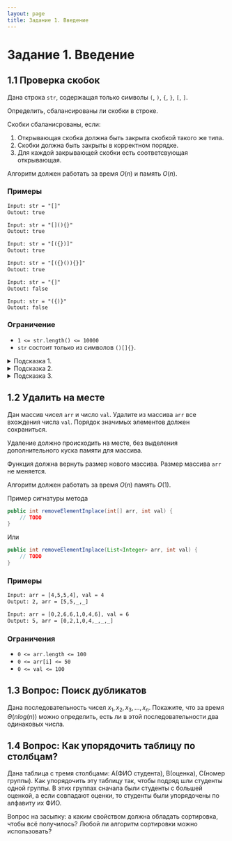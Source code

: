 ```yaml
---
layout: page
title: Задание 1. Введение
---
```


# Задание 1. Введение

## 1.1 Проверка скобок

Дана строка `str`, содержащая только символы `(`, `)`, `{`, `}`, `[`, `]`.

Определить, сбалансированы ли скобки в строке.

Скобки сбаланисрованы, если:

1. Открывающая скобка должна быть закрыта скобкой такого же типа.
2. Скобки должна быть закрыты в корректном порядке.
3. Для каждой закрывающей скобки есть соответсвующая открывающая.

Алгоритм должен работать за время $O(n)$ и память $O(n)$.

### Примеры

```txt
Input: str = "[]"
Outout: true
```

```txt
Input: str = "[](){}"
Outout: true
```

```txt
Input: str = "[({})]"
Outout: true
```

```txt
Input: str = "[({}()){}]"
Outout: true
```

```txt
Input: str = "{]"
Outout: false
```

```
Input: str = "({)}"
Outout: false
```

### Ограничение

- `1 <= str.length() <= 10000`
- `str` состоит только из символов `()[]{}`.

<details>
<summary>Подсказка 1.</summary>
Используйте [стек](https://docs.oracle.com/javase/8/docs/api/java/util/ArrayDeque.html) символов.
</details>

<details>
<summary>Подсказка 2.</summary>
Открывающуюуся скобку положите на вершину стека.
</details>

<details>
<summary>Подсказка 3.</summary>
Когда встречаете закрывающую скобку, проверьте что на вершине стека лежит соответсвующая ей открывающая скобка.
</details>

## 1.2 Удалить на месте

Дан массив чисел `arr` и число `val`. Удалите из массива `arr` все вхождения числа `val`. Порядок значимых элементов должен сохраниться.

Удаление должно происходить на месте, без выделения дополнительного куска памяти для массива.

Функция должна вернуть размер нового массива. Размер массива `arr` не меняется.

Алгоритм должен работать за время $O(n)$ память $O(1)$.

Пример сигнатуры метода

```java
public int removeElementInplace(int[] arr, int val) {
    // TODO
}
```

Или

```java
public int removeElementInplace(List<Integer> arr, int val) {
    // TODO
}
```

### Примеры

```txt
Input: arr = [4,5,5,4], val = 4
Output: 2, arr = [5,5,_,_]
```

```txt
Input: arr = [0,2,6,6,1,0,4,6], val = 6
Output: 5, arr = [0,2,1,0,4,_,_,_]
```

### Ограничения

- `0 <= arr.length <= 100`
- `0 <= arr[i] <= 50`
- `0 <= val <= 100`

## 1.3 Вопрос: Поиск дубликатов

Дана последовательность чисел $x_1, x_2, x_3, ..., x_n$. Покажите, что за время $\Theta(n log(n))$ можно определить, есть ли в этой последовательности два одинаковых числа.

## 1.4 Вопрос: Как упорядочить таблицу по столбцам?

Дана таблица с тремя столбцами: A(ФИО студента), B(оценка), C(номер группы). Как упорядочить эту таблицу так, чтобы подряд шли студенты одной группы. В этих группах сначала были студенты с большей оценкой, а если совпадают оценки, то студенты были упорядочены по алфавиту их ФИО.

Вопрос на засыпку: а каким свойством должна обладать сортировка, чтобы всё получилось? Любой ли алгоритм сортировки можно использовать?
